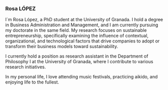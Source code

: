 <h3> Rosa LÓPEZ </h3>

I´m Rosa López, a PhD student at the University of Granada. I hold a degree in Business Administration and Management, and I am currently pursuing my doctorate in the same field. My research focuses on sustainable entrepreneurship, specifically examining the influence of contextual, organizational, and technological factors that drive companies to adopt or transform their business models toward sustainability. 

I currently hold a position as research assistant in the Department of Philosophy I at the University of Granada, where I contribute to various research initiatives. 

In my personal life, I love attending music festivals, practicing aikido, and enjoying life to the fullest.